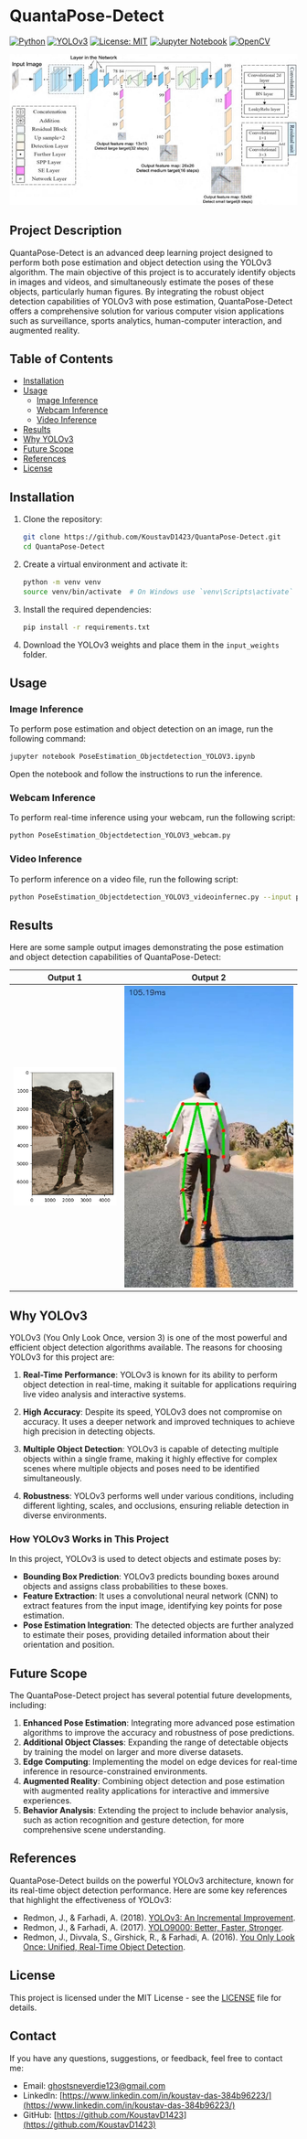 # QuantaPose-Detect

[![Python](https://img.shields.io/badge/Python-3.7%2B-blue)](https://www.python.org/)
[![YOLOv3](https://img.shields.io/badge/YOLOv3-Deep%20Learning-orange)](https://pjreddie.com/darknet/yolo/)
[![License: MIT](https://img.shields.io/badge/License-MIT-yellow.svg)](https://opensource.org/licenses/MIT)
[![Jupyter Notebook](https://img.shields.io/badge/Notebook-Jupyter-blue)](https://jupyter.org/)
[![OpenCV](https://img.shields.io/badge/OpenCV-4.5.1-green)](https://opencv.org/)

![Welcome Image](Enhanced-YOLO-v3-architecture.png)

## Project Description

QuantaPose-Detect is an advanced deep learning project designed to perform both pose estimation and object detection using the YOLOv3 algorithm. The main objective of this project is to accurately identify objects in images and videos, and simultaneously estimate the poses of these objects, particularly human figures. By integrating the robust object detection capabilities of YOLOv3 with pose estimation, QuantaPose-Detect offers a comprehensive solution for various computer vision applications such as surveillance, sports analytics, human-computer interaction, and augmented reality.

## Table of Contents

- [Installation](#installation)
- [Usage](#usage)
  - [Image Inference](#image-inference)
  - [Webcam Inference](#webcam-inference)
  - [Video Inference](#video-inference)
- [Results](#results)
- [Why YOLOv3](#why-yolov3)
- [Future Scope](#future-scope)
- [References](#references)
- [License](#license)

## Installation

1. Clone the repository:
   ```sh
   git clone https://github.com/KoustavD1423/QuantaPose-Detect.git
   cd QuantaPose-Detect
   ```

2. Create a virtual environment and activate it:
   ```sh
   python -m venv venv
   source venv/bin/activate  # On Windows use `venv\Scripts\activate`
   ```

3. Install the required dependencies:
   ```sh
   pip install -r requirements.txt
   ```

4. Download the YOLOv3 weights and place them in the `input_weights` folder.

## Usage

### Image Inference

To perform pose estimation and object detection on an image, run the following command:

```sh
jupyter notebook PoseEstimation_Objectdetection_YOLOV3.ipynb
```

Open the notebook and follow the instructions to run the inference.

### Webcam Inference

To perform real-time inference using your webcam, run the following script:

```sh
python PoseEstimation_Objectdetection_YOLOV3_webcam.py
```

### Video Inference

To perform inference on a video file, run the following script:

```sh
python PoseEstimation_Objectdetection_YOLOV3_videoinfernec.py --input path/to/video.mp4
```

## Results

Here are some sample output images demonstrating the pose estimation and object detection capabilities of QuantaPose-Detect:

| Output 1 | Output 2 |
|----------|----------|
| ![Sample Output 1](output.png) | ![Sample Output 2](output2.jpg) |

## Why YOLOv3

YOLOv3 (You Only Look Once, version 3) is one of the most powerful and efficient object detection algorithms available. The reasons for choosing YOLOv3 for this project are:

1. **Real-Time Performance**: YOLOv3 is known for its ability to perform object detection in real-time, making it suitable for applications requiring live video analysis and interactive systems.

2. **High Accuracy**: Despite its speed, YOLOv3 does not compromise on accuracy. It uses a deeper network and improved techniques to achieve high precision in detecting objects.

3. **Multiple Object Detection**: YOLOv3 is capable of detecting multiple objects within a single frame, making it highly effective for complex scenes where multiple objects and poses need to be identified simultaneously.

4. **Robustness**: YOLOv3 performs well under various conditions, including different lighting, scales, and occlusions, ensuring reliable detection in diverse environments.

### How YOLOv3 Works in This Project

In this project, YOLOv3 is used to detect objects and estimate poses by:

- **Bounding Box Prediction**: YOLOv3 predicts bounding boxes around objects and assigns class probabilities to these boxes.
- **Feature Extraction**: It uses a convolutional neural network (CNN) to extract features from the input image, identifying key points for pose estimation.
- **Pose Estimation Integration**: The detected objects are further analyzed to estimate their poses, providing detailed information about their orientation and position.

## Future Scope

The QuantaPose-Detect project has several potential future developments, including:

1. **Enhanced Pose Estimation**: Integrating more advanced pose estimation algorithms to improve the accuracy and robustness of pose predictions.
2. **Additional Object Classes**: Expanding the range of detectable objects by training the model on larger and more diverse datasets.
3. **Edge Computing**: Implementing the model on edge devices for real-time inference in resource-constrained environments.
4. **Augmented Reality**: Combining object detection and pose estimation with augmented reality applications for interactive and immersive experiences.
5. **Behavior Analysis**: Extending the project to include behavior analysis, such as action recognition and gesture detection, for more comprehensive scene understanding.

## References

QuantaPose-Detect builds on the powerful YOLOv3 architecture, known for its real-time object detection performance. Here are some key references that highlight the effectiveness of YOLOv3:

- Redmon, J., & Farhadi, A. (2018). [YOLOv3: An Incremental Improvement](https://pjreddie.com/media/files/papers/YOLOv3.pdf).
- Redmon, J., & Farhadi, A. (2017). [YOLO9000: Better, Faster, Stronger](https://pjreddie.com/media/files/papers/YOLO9000.pdf).
- Redmon, J., Divvala, S., Girshick, R., & Farhadi, A. (2016). [You Only Look Once: Unified, Real-Time Object Detection](https://pjreddie.com/media/files/papers/yolo.pdf).

## License

This project is licensed under the MIT License - see the [LICENSE](LICENSE) file for details.

## Contact

If you have any questions, suggestions, or feedback, feel free to contact me:

- Email: [ghostsneverdie123@gmail.com](mailto:ghostsneverdie123@gmail.com)
- LinkedIn: [https://www.linkedin.com/in/koustav-das-384b96223/](https://www.linkedin.com/in/koustav-das-384b96223/)
- GitHub: [https://github.com/KoustavD1423](https://github.com/KoustavD1423)
```
